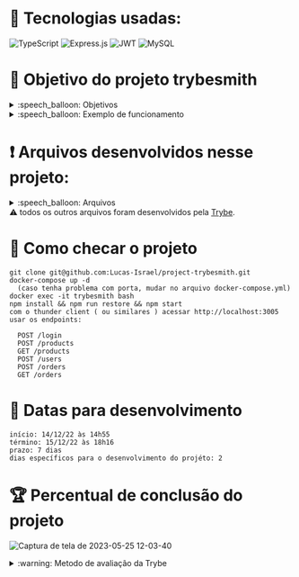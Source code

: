 # :toolbox: Tecnologias usadas:

![TypeScript](https://img.shields.io/badge/typescript-%23007ACC.svg?style=for-the-badge&logo=typescript&logoColor=white)
![Express.js](https://img.shields.io/badge/express.js-%23404d59.svg?style=for-the-badge&logo=express&logoColor=%2361DAFB)
![JWT](https://img.shields.io/badge/JWT-black?style=for-the-badge&logo=JSON%20web%20tokens)
![MySQL](https://img.shields.io/badge/mysql-%2300f.svg?style=for-the-badge&logo=mysql&logoColor=white)

# :open_book: Objetivo do projeto trybesmith

<details>
  <summary>:speech_balloon: Objetivos</summary>

  ```
  1. Desenvolver uma loja de itens medievais, no formato de uma API, utilizando Typescript.
  2. Desenvolver todas as camadas da aplicação (Models, Service e Controllers).
  3. É possível realizar as operações básicas que se pode fazer em um determinado banco de dados. (CRUD)
  ```
</details>

<details>
  <summary>:speech_balloon: Exemplo de funcionamento</summary>
  
![Captura de tela de 2023-05-25 11-52-12](https://github.com/Lucas-Israel/project-trybesmith/assets/104790267/b01ff82f-1666-4133-bf54-6647deb644fe)

</details>

# :heavy_exclamation_mark: Arquivos desenvolvidos nesse projeto:

<details>
  <summary>:speech_balloon: Arquivos</summary>

  ```
  src/
    app.ts
    index.ts
  
    controllers/
      order.controller.ts
      product.controller.ts
      user.controller.ts
  
    interfaces/
      index.ts
  
    middlewares/
      jwtConfig.ts
      orderVerification.ts
      productVerification.ts
      tokenVerification.ts
      userVerification.ts
    
    models/
      connection.ts
      order.model.ts
      product.model.ts
      user.model.ts
      
    routes/
      login.routes.ts
      order.routes.ts
      product.routes.ts
      user.routes.ts
      
    services/
      order.service.ts
      product.service.ts
      user.service.ts
  ```
</details

#### :warning: todos os outros arquivos foram desenvolvidos pela [Trybe](https://www.betrybe.com).

# :thinking: Como checar o projeto

```
git clone git@github.com:Lucas-Israel/project-trybesmith.git
docker-compose up -d
  (caso tenha problema com porta, mudar no arquivo docker-compose.yml)
docker exec -it trybesmith bash
npm install && npm run restore && npm start
com o thunder client ( ou similares ) acessar http://localhost:3005
usar os endpoints:
  
  POST /login
  POST /products
  GET /products
  POST /users
  POST /orders
  GET /orders
```

# :calendar: Datas para desenvolvimento

```
início: 14/12/22 às 14h55
término: 15/12/22 às 18h16
prazo: 7 dias
dias específicos para o desenvolvimento do projéto: 2
```

# :trophy: Percentual de conclusão do projeto

![Captura de tela de 2023-05-25 12-03-40](https://github.com/Lucas-Israel/project-trybesmith/assets/104790267/2981d794-fb42-4c04-a426-4b744ec9d86d)

<details>
  <summary>:warning: Metodo de avaliação da Trybe</summary>
  
##### A escola de programação [Trybe](https://www.betrybe.com) utiliza um sistema de avaliação baseado na conclusão de requisitos em cada projeto, considerando a porcentagem de conclusão, com um mínimo de 80% dos requisitos obrigatórios, em um prazo regular de no máximo 7 dias, tendo dias específicos para o desenvolvimento do projeto que variam de acordo com a complexidade dele.

##### Não alcançando esse patamar mímino, o aluno entra em recuperação, tendo que entregar 90% dos requisitos obrigatórios mais os bonús, em outros 7 dias, caso o aluno falhe novamente ele é mudado de turma para refazer o conteúdo e projeto, caso falhe após mudar de turma, no mesmo conteúdo/projeto, o aluno é removido do curso.
  
</details>
